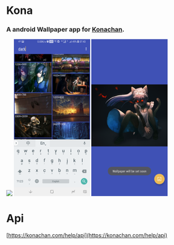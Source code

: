 # Kona

### A android Wallpaper app for [Konachan](https://konachan.com/).

<img src="./graphics/device-2018-04-29-073643.png" width="40%"/>
<img src="./graphics/device-2018-04-29-074341.png" width="40%"/>
<img src="./graphics/device-2018-04-29-073851.png" width="40%"/>

# Api

[https://konachan.com/help/api](https://konachan.com/help/api)